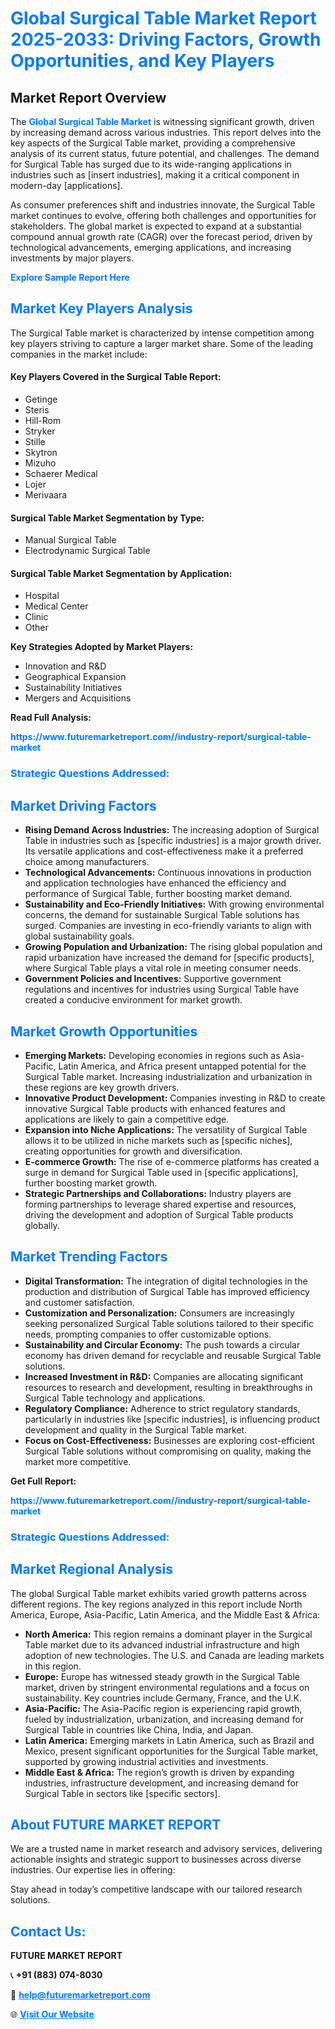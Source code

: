 <h1 style="color: #007BFF;">Global Surgical Table Market Report 2025-2033: Driving Factors, Growth Opportunities, and Key Players</h1>

<section id="overview">
<h2>Market Report Overview</h2>
<p>The <a href="https://www.futuremarketreport.com//industry-report/surgical-table-market" style="color: #007BFF; text-decoration: none;"><strong>Global Surgical Table Market</strong></a> is witnessing significant growth, driven by increasing demand across various industries. This report delves into the key aspects of the Surgical Table market, providing a comprehensive analysis of its current status, future potential, and challenges. The demand for Surgical Table has surged due to its wide-ranging applications in industries such as [insert industries], making it a critical component in modern-day [applications].</p>
<p>As consumer preferences shift and industries innovate, the Surgical Table market continues to evolve, offering both challenges and opportunities for stakeholders. The global market is expected to expand at a substantial compound annual growth rate (CAGR) over the forecast period, driven by technological advancements, emerging applications, and increasing investments by major players.</p>
</section>

<section id="overview">
<p><a href="https://www.futuremarketreport.com//request-sample/reportId=50646" style="color: #007BFF; text-decoration: none;"><strong>Explore Sample Report Here</strong></a></p>
</section>

<section id="key-players">
<h2 style="color: #007BFF;">Market Key Players Analysis</h2>
<p>The Surgical Table market is characterized by intense competition among key players striving to capture a larger market share. Some of the leading companies in the market include:</p>
<h4>Key Players Covered in the Surgical Table Report:</h4>
<ul><li>Getinge</li><li>Steris</li><li>Hill-Rom</li><li>Stryker</li><li>Stille</li><li>Skytron</li><li>Mizuho</li><li>Schaerer Medical</li><li>Lojer</li><li>Merivaara</li></ul>
<h4>Surgical Table Market Segmentation by Type:</h4>
<ul><li>Manual Surgical Table</li><li>Electrodynamic Surgical Table</li></ul>

<h4>Surgical Table Market Segmentation by Application:</h4>
<ul><li>Hospital</li><li>Medical Center</li><li>Clinic</li><li>Other</li></ul>
<p><strong>Key Strategies Adopted by Market Players:</strong></p>
<ul>
<li>Innovation and R&D</li>
<li>Geographical Expansion</li>
<li>Sustainability Initiatives</li>
<li>Mergers and Acquisitions</li>
</ul>
</section>

<section>
<p><strong>Read Full Analysis: </strong></p><a href="https://www.futuremarketreport.com//industry-report/surgical-table-market" style="color: #007BFF; text-decoration: none;"><strong>https://www.futuremarketreport.com//industry-report/surgical-table-market</strong></a>
<h3 style="color: #007BFF;">Strategic Questions Addressed:</h3>
</section>

<section id="driving-factors">
<h2 style="color: #007BFF;">Market Driving Factors</h2>
<ul>
<li><strong>Rising Demand Across Industries:</strong> The increasing adoption of Surgical Table in industries such as [specific industries] is a major growth driver. Its versatile applications and cost-effectiveness make it a preferred choice among manufacturers.</li>
<li><strong>Technological Advancements:</strong> Continuous innovations in production and application technologies have enhanced the efficiency and performance of Surgical Table, further boosting market demand.</li>
<li><strong>Sustainability and Eco-Friendly Initiatives:</strong> With growing environmental concerns, the demand for sustainable Surgical Table solutions has surged. Companies are investing in eco-friendly variants to align with global sustainability goals.</li>
<li><strong>Growing Population and Urbanization:</strong> The rising global population and rapid urbanization have increased the demand for [specific products], where Surgical Table plays a vital role in meeting consumer needs.</li>
<li><strong>Government Policies and Incentives:</strong> Supportive government regulations and incentives for industries using Surgical Table have created a conducive environment for market growth.</li>
</ul>
</section>

<section id="growth-opportunities">
<h2 style="color: #007BFF;">Market Growth Opportunities</h2>
<ul>
<li><strong>Emerging Markets:</strong> Developing economies in regions such as Asia-Pacific, Latin America, and Africa present untapped potential for the Surgical Table market. Increasing industrialization and urbanization in these regions are key growth drivers.</li>
<li><strong>Innovative Product Development:</strong> Companies investing in R&D to create innovative Surgical Table products with enhanced features and applications are likely to gain a competitive edge.</li>
<li><strong>Expansion into Niche Applications:</strong> The versatility of Surgical Table allows it to be utilized in niche markets such as [specific niches], creating opportunities for growth and diversification.</li>
<li><strong>E-commerce Growth:</strong> The rise of e-commerce platforms has created a surge in demand for Surgical Table used in [specific applications], further boosting market growth.</li>
<li><strong>Strategic Partnerships and Collaborations:</strong> Industry players are forming partnerships to leverage shared expertise and resources, driving the development and adoption of Surgical Table products globally.</li>
</ul>
</section>

<section id="trending-factors">
<h2 style="color: #007BFF;">Market Trending Factors</h2>
<ul>
<li><strong>Digital Transformation:</strong> The integration of digital technologies in the production and distribution of Surgical Table has improved efficiency and customer satisfaction.</li>
<li><strong>Customization and Personalization:</strong> Consumers are increasingly seeking personalized Surgical Table solutions tailored to their specific needs, prompting companies to offer customizable options.</li>
<li><strong>Sustainability and Circular Economy:</strong> The push towards a circular economy has driven demand for recyclable and reusable Surgical Table solutions.</li>
<li><strong>Increased Investment in R&D:</strong> Companies are allocating significant resources to research and development, resulting in breakthroughs in Surgical Table technology and applications.</li>
<li><strong>Regulatory Compliance:</strong> Adherence to strict regulatory standards, particularly in industries like [specific industries], is influencing product development and quality in the Surgical Table market.</li>
<li><strong>Focus on Cost-Effectiveness:</strong> Businesses are exploring cost-efficient Surgical Table solutions without compromising on quality, making the market more competitive.</li>
</ul>
</section>

<section>
<p><strong>Get Full Report: </strong></p><a href="https://www.futuremarketreport.com//industry-report/surgical-table-market" style="color: #007BFF; text-decoration: none;"><strong>https://www.futuremarketreport.com//industry-report/surgical-table-market</strong></a>
<h3 style="color: #007BFF;">Strategic Questions Addressed:</h3>
</section>


<section id="regional-analysis">
<h2 style="color: #007BFF;">Market Regional Analysis</h2>
<p>The global Surgical Table market exhibits varied growth patterns across different regions. The key regions analyzed in this report include North America, Europe, Asia-Pacific, Latin America, and the Middle East & Africa:</p>
<ul>
<li><strong>North America:</strong> This region remains a dominant player in the Surgical Table market due to its advanced industrial infrastructure and high adoption of new technologies. The U.S. and Canada are leading markets in this region.</li>
<li><strong>Europe:</strong> Europe has witnessed steady growth in the Surgical Table market, driven by stringent environmental regulations and a focus on sustainability. Key countries include Germany, France, and the U.K.</li>
<li><strong>Asia-Pacific:</strong> The Asia-Pacific region is experiencing rapid growth, fueled by industrialization, urbanization, and increasing demand for Surgical Table in countries like China, India, and Japan.</li>
<li><strong>Latin America:</strong> Emerging markets in Latin America, such as Brazil and Mexico, present significant opportunities for the Surgical Table market, supported by growing industrial activities and investments.</li>
<li><strong>Middle East & Africa:</strong> The region’s growth is driven by expanding industries, infrastructure development, and increasing demand for Surgical Table in sectors like [specific sectors].</li>
</ul>
</section>

<footer>
<h2 style="color: #007BFF;">About FUTURE MARKET REPORT</h2>
<p>We are a trusted name in market research and advisory services, delivering actionable insights and strategic support to businesses across diverse industries. Our expertise lies in offering:</p>

<p>Stay ahead in today’s competitive landscape with our tailored research solutions.</p>

<h2 style="color: #007BFF;">Contact Us:</h2>
<p><strong>FUTURE MARKET REPORT</strong></p>
<p>📞 <strong>+91 (883) 074-8030</strong></p>
<p>📧 <strong><a href="mailto:help@futuremarketreport.com" style="color: #007BFF;">help@futuremarketreport.com</a></strong></p>
<p>🌐 <strong><a href="https://www.futuremarketreport.com/" style="color: #007BFF;">Visit Our Website</a></strong></p>
</footer>
